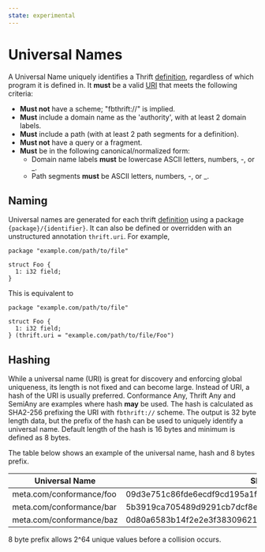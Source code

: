 ```yaml
---
state: experimental
---
```


# Universal Names

A Universal Name uniquely identifies a Thrift [definition](../../idl/idl-reference#type-definitions), regardless of which program it is defined in. It **must** be a valid [URI](https://tools.ietf.org/html/rfc3986) that meets the following criteria:

- **Must not** have a scheme; "fbthrift://" is implied.
- **Must** include a domain name as the 'authority', with at least 2 domain labels.
- **Must** include a path (with at least 2 path segments for a definition).
- **Must not** have a query or a fragment.
- **Must** be in the following canonical/normalized form:
  - Domain name labels **must** be lowercase ASCII letters, numbers, -, or _.
  - Path segments **must** be ASCII letters, numbers, -, or _.

## Naming
Universal names are generated for each thrift [definition](../../idl/idl-reference#type-definitions) using a package `{package}/{identifier}`. It can also be defined or overridden with an unstructured annotation `thrift.uri`. For example,

```
package "example.com/path/to/file"

struct Foo {
  1: i32 field;
}
```

This is equivalent to

```
package "example.com/path/to/file"

struct Foo {
  1: i32 field;
} (thrift.uri = "example.com/path/to/file/Foo")
```

## Hashing
While a universal name (URI) is great for discovery and enforcing global uniqueness, its length is not fixed and can become large. Instead of URI, a hash of the URI is usually preferred. Conformance Any, Thrift Any and SemiAny are examples where hash **may** be used. The hash is calculated as SHA2-256 prefixing the URI with `fbthrift://` scheme. The output is 32 byte length data, but the prefix of the hash can be used to uniquely identify a universal name. Default length of the hash is 16 bytes and minimum is defined as 8 bytes.

The table below shows an example of the universal name, hash and 8 bytes prefix.

| Universal Name | SHA2-256 Hash | Prefix (8 bytes) |
| ----------- | ----------- | --------- |
| meta.com/conformance/foo | 09d3e751c86fde6ecdf9cd195a1f60f8dd326b0b2c85b68830dfee4698ebe938 | 09d3e751c86fde6e|
| meta.com/conformance/bar | 5b3919ca705489d9291cb7dcf8ed504acda4c2f5e28ac4ea1213cfc208a550e2 | 5b3919ca705489d9|
| meta.com/conformance/baz | 0d80a6583b14f2e2e3f38309621a4992ed7b93d3a7850d825a67c1b7f7206d27 | 0d80a6583b14f2e2|

8 byte prefix allows 2^64 unique values before a collision occurs.
